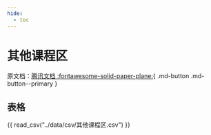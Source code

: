 ```yaml
---
hide:
  - toc
---
```


# 其他课程区

原文档：[腾讯文档 :fontawesome-solid-paper-plane:](https://docs.qq.com/sheet/DRU5MWHZCTHFGQnhM?tab=ev0qh9){ .md-button .md-button--primary }

## 表格

{{ read_csv("../data/csv/其他课程区.csv") }}
